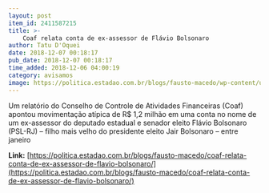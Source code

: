 ```yaml
---
layout: post
item_id: 2411587215
title: >-
    Coaf relata conta de ex-assessor de Flávio Bolsonaro
author: Tatu D'Oquei
date: 2018-12-07 00:18:17
pub_date: 2018-12-07 00:18:17
time_added: 2018-12-06 04:00:19
category: avisamos
image: https://politica.estadao.com.br/blogs/fausto-macedo/wp-content/uploads/sites/41/2018/12/Flavio.jpg
---
```


Um relatório do Conselho de Controle de Atividades Financeiras (Coaf) apontou movimentação atípica de R$ 1,2 milhão em uma conta no nome de um ex-assessor do deputado estadual e senador eleito Flávio Bolsonaro (PSL-RJ) – filho mais velho do presidente eleito Jair Bolsonaro – entre janeiro

**Link:** [https://politica.estadao.com.br/blogs/fausto-macedo/coaf-relata-conta-de-ex-assessor-de-flavio-bolsonaro/](https://politica.estadao.com.br/blogs/fausto-macedo/coaf-relata-conta-de-ex-assessor-de-flavio-bolsonaro/)

